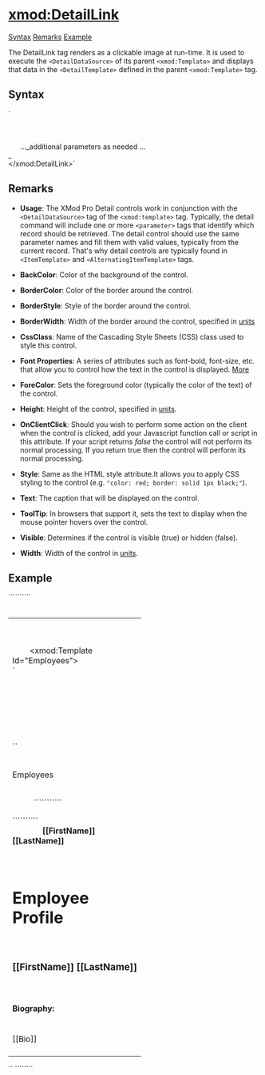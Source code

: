 # <xmod:DetailLink>

<a name="top"></a>

[Syntax](#syntax) [Remarks](#remarks) [Example](#example)

The DetailLink tag renders as a clickable image at run-time. It is used to execute the `<DetailDataSource>` of its parent `<xmod:Template>` and displays that data in the `<DetailTemplate>` defined in the parent `<xmod:Template>` tag.

<a name="syntax"></a>

## Syntax

<div xmlns="">`<xmod:DetailLink  
    BackColor="_color name_|#dddddd"  
    BorderColor="_color name_|#dddddd"  
    BorderStyle="**NotSet**|None|Dotted|Dashed|Solid|Double|Groove|Ridge| Inset|Outset"  
    BorderWidth_="size_"  
    CssClass="_string_"  
    Font-Bold="True|**False**"  
    Font-Italic="True|**False**"  
    Font-Names="_string_"  
    Font-Overline="True|**False**"  
    Font-Size="_string_|Smaller|Larger|XX-Small|X-Small|Small|Medium| Large|X-Large|XX-Large"  
    Font-Strikeout="True|**False**"  
    Font-Underline="True|**False**"  
    ForeColor="_color name_|#dddddd"  
    Height="_size_"  
    OnClientClick="_javascript_"  
    Style="_string_"  
    Text="_string_"  
    ToolTip="_string_"  
    Visible="**True**|False"  
    Width="_size_" >  

      <Parameter Name="_string_" Value="_string_" Datatype="_boolean_|_string_|_int32_" />  
      <Parameter Name="_string_" Value="_string_" Datatype="_boolean_|_string_|_int32_" />  
      ..._additional parameters as needed ...  
_  
</xmod:DetailLink>` </div>


## Remarks

*   **Usage**: The XMod Pro Detail controls work in conjunction with the `<DetailDataSource>` tag of the `<xmod:template>` tag. Typically, the detail command will include one or more `<parameter>` tags that identify which record should be retrieved. The detail control should use the same parameter names and fill them with valid values, typically from the current record. That's why detail controls are typically found in `<ItemTemplate>` and `<AlternatingItemTemplate>` tags.  

*   **BackColor**: Color of the background of the control.  

*   **BorderColor**: Color of the border around the control.  

*   **BorderStyle**: Style of the border around the control.  

*   **BorderWidth**: Width of the border around the control, specified in [units](../unit-types.md)
*   **CssClass**: Name of the Cascading Style Sheets (CSS) class used to style this control.  

*   **Font Properties**: A series of attributes such as font-bold, font-size, etc. that allow you to control how the text in the control is displayed. [More](../font-properties.md)
*   **ForeColor**: Sets the foreground color (typically the color of the text) of the control.  

*   **Height**: Height of the control, specified in [units](../unit-types.md).  

*   **OnClientClick**: Should you wish to perform some action on the client when the control is clicked, add your Javascript function call or script in this attribute. If your script returns _false_ the control will not perform its normal processing. If you return true then the control will perform its normal processing.
*   **Style**: Same as the HTML style attribute.It allows you to apply CSS styling to the control (e.g. `"color: red; border: solid 1px black;"`).  

*   **Text**: The caption that will be displayed on the control.  

*   **ToolTip**: In browsers that support it, sets the text to display when the mouse pointer hovers over the control.  

*   **Visible**: Determines if the control is visible (true) or hidden (false).  

*   **Width**: Width of the control in [units](../unit-types.md).  

## Example

<div xmlns="">``````````<div>  
  <table width="100%">  
    <tr>  
      <td width="250" valign="top">  

        <!-- EMPLOYEES TEMPLATE -->  

        <xmod:Template Id="Employees">  
`          <ListDataSource CommandText="SELECT EmployeeId, FirstName, LastName FROM XMPDemo_Employees WHERE DepartmentId = @DepartmentId">  
           <Parameter Name="DepartmentId" Alias="DepartmentId"/>  
          </ListDataSource >  

          <DetailDataSource CommandText="SELECT * FROM XMPDemo_Employees WHERE EmployeeId = @EmployeeId">  
            <Parameter Name="EmployeeId" />  
          </DetailDataSource>  

``<HeaderTemplate>  
            <p>Employees</p>  
          </HeaderTemplate>```````````</div>

<div xmlns="">``````````  
          <ItemTemplate>  
            <div style="text-align: middle;">  
              <strong>[[FirstName]] [[LastName]]</strong>  
<span class="CodeHighlight">              <xmod:DetailLink Text="View Profile"></span>  
<span class="CodeHighlight">                <Parameter Name="EmployeeId" Value='[[EmployeeId]]' Datatype="int32" /></span>  
<span class="CodeHighlight">              </xmod:DetailLink ></span>  
            </div>  
          </ItemTemplate>  
          <DetailTemplate>  
            <h1>Employee Profile</h1>  
            <h3>[[FirstName]] [[LastName]]</h3>  
            <h4>Biography:</h4>  
            <div>[[Bio]]</div>  
          </DetailTemplate>  
        </xmod:Template>  
      </td>  
    </tr>  
  </table>  
</div>`` ```````` </div>


